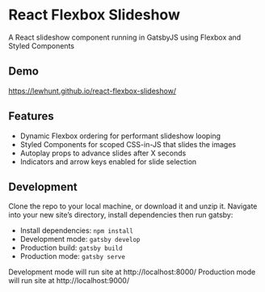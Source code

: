 # React Flexbox Slideshow
A React slideshow component running in GatsbyJS using Flexbox and Styled Components

## Demo
https://lewhunt.github.io/react-flexbox-slideshow/

## Features
* Dynamic Flexbox ordering for performant slideshow looping
* Styled Components for scoped CSS-in-JS that slides the images
* Autoplay props to advance slides after X seconds
* Indicators and arrow keys enabled for slide selection


## Development
Clone the repo to your local machine, or download it and unzip it.
Navigate into your new site’s directory, install dependencies then run gatsby:

- Install dependencies: `npm install`
- Development mode: `gatsby develop`
- Production build: `gatsby build`
- Production mode: `gatsby serve`

Development mode will run site at http://localhost:8000/
Production mode will run site at http://localhost:9000/
